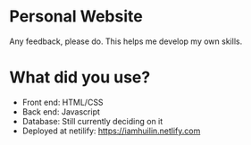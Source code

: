 # Personal Website

Any feedback, please do. This helps me develop my own skills.

# What did you use?
- Front end: HTML/CSS
- Back end: Javascript
- Database: Still currently deciding on it
- Deployed at netilify: https://iamhuilin.netlify.com

